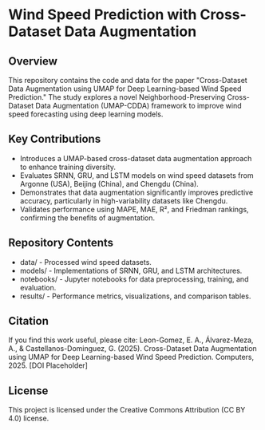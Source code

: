 # Wind Speed Prediction with Cross-Dataset Data Augmentation

## Overview

This repository contains the code and data for the paper "Cross-Dataset Data Augmentation using UMAP for Deep Learning-based Wind Speed Prediction." The study explores a novel Neighborhood-Preserving Cross-Dataset Data Augmentation (UMAP-CDDA) framework to improve wind speed forecasting using deep learning models.

## Key Contributions

- Introduces a UMAP-based cross-dataset data augmentation approach to enhance training diversity.
- Evaluates SRNN, GRU, and LSTM models on wind speed datasets from Argonne (USA), Beijing (China), and Chengdu (China).
- Demonstrates that data augmentation significantly improves predictive accuracy, particularly in high-variability datasets like Chengdu.
- Validates performance using MAPE, MAE, R², and Friedman rankings, confirming the benefits of augmentation.

## Repository Contents

- data/ - Processed wind speed datasets.
- models/ - Implementations of SRNN, GRU, and LSTM architectures.
- notebooks/ - Jupyter notebooks for data preprocessing, training, and evaluation.
- results/ - Performance metrics, visualizations, and comparison tables.

## Citation

If you find this work useful, please cite:
Leon-Gomez, E. A., Álvarez-Meza, A., & Castellanos-Dominguez, G. (2025). Cross-Dataset Data Augmentation using UMAP for Deep Learning-based Wind Speed Prediction. Computers, 2025. [DOI Placeholder]

## License

This project is licensed under the Creative Commons Attribution (CC BY 4.0) license.
